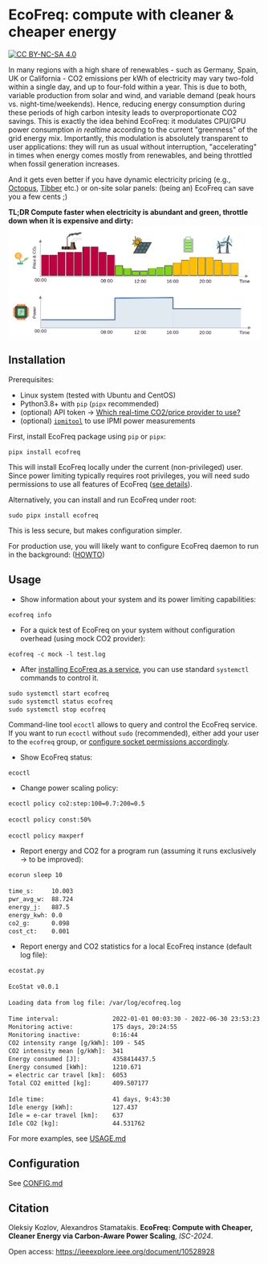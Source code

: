 # EcoFreq: compute with cleaner & cheaper energy

[![CC BY-NC-SA 4.0][cc-by-nc-sa-shield]][cc-by-nc-sa]

[cc-by-nc-sa]: http://creativecommons.org/licenses/by-nc-sa/4.0/
[cc-by-nc-sa-shield]: https://img.shields.io/badge/License-CC%20BY--NC--SA%204.0-blue.svg

In many regions with a high share of renewables - such as Germany, Spain, UK or California - CO2 emissions per kWh of electricity may vary two-fold within a single day, and up to four-fold within a year. This is due to both, variable production from solar and wind, and variable demand (peak hours vs. night-time/weekends). Hence, reducing energy consumption during these periods of high carbon intesity leads to overproportionate CO2 savings. This is exactly the idea behind EcoFreq: it modulates CPU/GPU power consumption *in realtime* according to the current "greenness" of the grid energy mix. Importantly, this modulation is absolutely transparent to user applications: they will run as usual without interruption, "accelerating" in times when energy comes mostly from renewables, and being throttled when fossil generation increases. 

And it gets even better if you have dynamic electricity pricing (e.g., [Octopus](https://octopus.energy/smart/agile/), [Tibber](https://tibber.com/en) etc.) or on-site solar panels: (being an) EcoFreq can save you a few cents ;)

**TL;DR Compute faster when electricity is abundant and green, throttle down when it is expensive and dirty:**
![](https://github.com/amkozlov/eco-freq/blob/main/img/ecofreq_tldr.png?raw=true)

## Installation

Prerequisites:
 - Linux system (tested with Ubuntu and CentOS)
 - Python3.8+ with `pip` (`pipx` recommended)
 - (optional) API token -> [Which real-time CO2/price provider to use?](https://github.com/amkozlov/eco-freq/blob/main/config/README.md/) 
 - (optional) [`ipmitool`](https://github.com/ipmitool/ipmitool) to use IPMI power measurements

First, install EcoFreq package using `pip` or `pipx`:

```
pipx install ecofreq
```

This will install EcoFreq locally under the current (non-privileged) user. Since power limiting typically requires root privileges, you will need sudo permissions to use all features of EcoFreq ([see details](https://github.com/amkozlov/eco-freq/blob/dev/doc/INSTALL.md#Permissions)).

Alternatively, you can install and run EcoFreq under root:
```
sudo pipx install ecofreq
```
This is less secure, but makes configuration simpler. 

For production use, you will likely want to configure EcoFreq daemon to run in the background: ([HOWTO](https://github.com/amkozlov/eco-freq/blob/dev/doc/INSTALL.md#Daemon))

## Usage

* Show information about your system and its power limiting capabilities:

```
ecofreq info
```

* For a quick test of EcoFreq on your system without configuration overhead (using mock CO2 provider): 

```
ecofreq -c mock -l test.log
```

* After [installing EcoFreq as a service](https://github.com/amkozlov/eco-freq/blob/dev/doc/INSTALL.md#Daemon), you can use standard `systemctl` commands to control it. 

```
sudo systemctl start ecofreq
sudo systemctl status ecofreq
sudo systemctl stop ecofreq
```

Command-line tool `ecoctl` allows to query and control the EcoFreq service. 
If you want to run `ecoctl` without `sudo` (recommended), either add your user to the `ecofreq` group,
or [configure socket permissions accordingly](https://github.com/amkozlov/eco-freq/blob/main/doc/CONFIG.md#Server). 

* Show EcoFreq status:

```
ecoctl
```

* Change power scaling policy:

```
ecoctl policy co2:step:100=0.7:200=0.5

ecoctl policy const:50%

ecoctl policy maxperf
```

* Report energy and CO2 for a program run (assuming it runs exclusively -> to be improved): 

```
ecorun sleep 10

time_s:     10.003
pwr_avg_w:  88.724
energy_j:   887.5
energy_kwh: 0.0
co2_g:      0.098
cost_ct:    0.001
```

* Report energy and CO2 statistics for a local EcoFreq instance (default log file):

```
ecostat.py

EcoStat v0.0.1

Loading data from log file: /var/log/ecofreq.log

Time interval:               2022-01-01 00:03:30 - 2022-06-30 23:53:23
Monitoring active:           175 days, 20:24:55
Monitoring inactive:         0:16:44
CO2 intensity range [g/kWh]: 109 - 545
CO2 intensity mean [g/kWh]:  341
Energy consumed [J]:         4358414437.5
Energy consumed [kWh]:       1210.671
= electric car travel [km]:  6053
Total CO2 emitted [kg]:      409.507177

Idle time:                   41 days, 9:43:30
Idle energy [kWh]:           127.437
Idle = e-car travel [km]:    637
Idle CO2 [kg]:               44.531762
```

For more examples, see [USAGE.md](https://github.com/amkozlov/eco-freq/blob/main/doc/USAGE.md/)

## Configuration

See [CONFIG.md](https://github.com/amkozlov/eco-freq/blob/main/doc/CONFIG.md/)

## Citation

Oleksiy Kozlov, Alexandros Stamatakis. **EcoFreq: Compute with Cheaper, Cleaner Energy via Carbon-Aware Power Scaling**, *ISC-2024*.

Open access: https://ieeexplore.ieee.org/document/10528928
